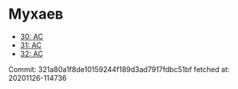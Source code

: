 # Мухаев
- [30: AC](30.md)
- [31: AC](31.md)
- [32: AC](32.md)

Commit: 321a80a1f8de10159244f189d3ad7917fdbc51bf
 fetched at: 20201126-114736
